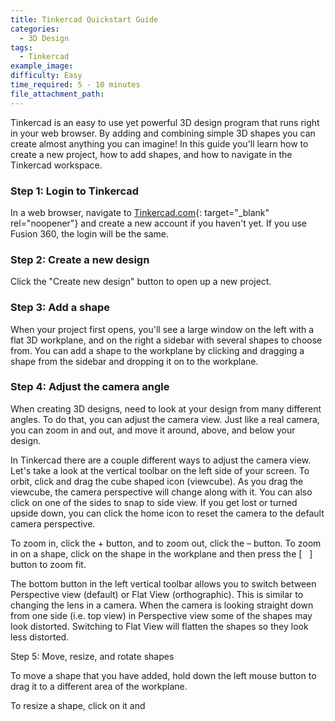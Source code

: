 ```yaml
---
title: Tinkercad Quickstart Guide
categories:
  - 3D Design
tags:
  - Tinkercad
example_image:
difficulty: Easy
time_required: 5 - 10 minutes
file_attachment_path:
---
```


Tinkercad is an easy to use yet powerful 3D design program that runs right in your web browser. By adding and combining simple 3D shapes you can create almost anything you can imagine\! In this guide you'll learn how to create a new project, how to add shapes, and how to navigate in the Tinkercad workspace.

### Step 1: Login to Tinkercad

In a web browser, navigate to [Tinkercad.com](http://www.tinkercad.com){: target="_blank" rel="noopener"} and create a new account if you haven't yet. If you use Fusion 360, the login will be the same.

### Step 2: Create a new design

Click the "Create new design" button to open up a new project.

### Step 3: Add a shape

When your project first opens, you'll see a large window on the left with a flat 3D workplane, and on the right a sidebar with several shapes to choose from. You can add a shape to the workplane by clicking and dragging a shape from the sidebar and dropping it on to the workplane.

### Step 4: Adjust the camera angle

When creating 3D designs, need to look at your design from many different angles. To do that, you can adjust the camera view. Just like a real camera, you can zoom in and out, and move it around, above, and below your design.

In Tinkercad there are a couple different ways to adjust the camera view.&nbsp; Let's take a look at the vertical toolbar on the left side of your screen. To orbit, click and drag the cube shaped icon (viewcube). As you drag the viewcube, the camera perspective will change along with it. You can also click on one of the sides to snap to side view. If you get lost or turned upside down, you can click the home icon to reset the camera to the default camera perspective.

To zoom in, click the + button, and to zoom out, click the – button. To zoom in on a shape, click on the shape in the workplane and then press the \[ &nbsp; \] button to zoom fit.

The bottom button in the left vertical toolbar allows you to switch between Perspective view (default) or Flat View (orthographic). This is similar to changing the lens in a camera. When the camera is looking straight down from one side (i.e. top view) in Perspective view some of the shapes may look distorted. Switching to Flat View will flatten the shapes so they look less distorted.

Step 5: Move, resize, and rotate shapes

To move a shape that you have added, hold down the left mouse button to drag it to a different area of the workplane.

To resize a shape, click on it and

&nbsp;

&nbsp;

&nbsp;